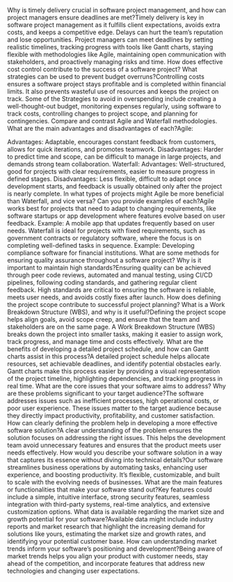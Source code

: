 Why is timely delivery crucial in software project management, and how can project managers ensure deadlines are met?Timely delivery is key in software project management as it fulfills client expectations, avoids extra costs, and keeps a competitive edge. Delays can hurt the team’s reputation and lose opportunities. Project managers can meet deadlines by setting realistic timelines, tracking progress with tools like Gantt charts, staying flexible with methodologies like Agile, maintaining open communication with stakeholders, and proactively managing risks and time.
How does effective cost control contribute to the success of a software project? What strategies can be used to prevent budget overruns?Controlling costs ensures a software project stays profitable and is completed within financial limits. It also prevents wasteful use of resources and keeps the project on track. Some of the Strategies to avoid in overspending include creating a well-thought-out budget, monitoring expenses regularly, using software to track costs, controlling changes to project scope, and planning for contingencies.
Compare and contrast Agile and Waterfall methodologies. What are the main advantages and disadvantages of each?Agile:

Advantages: Adaptable, encourages constant feedback from customers, allows for quick iterations, and promotes teamwork.
Disadvantages: Harder to predict time and scope, can be difficult to manage in large projects, and demands strong team collaboration.
Waterfall:
Advantages: Well-structured, good for projects with clear requirements, easier to measure progress in defined stages.
Disadvantages: Less flexible, difficult to adapt once development starts, and feedback is usually obtained only after the project is nearly complete.
In what types of projects might Agile be more beneficial than Waterfall, and vice versa? Can you provide examples of each?Agile works best for projects that need to adapt to changing requirements, like software startups or app development where features evolve based on user feedback. Example: A mobile app that updates frequently based on user needs.
Waterfall is ideal for projects with fixed requirements, such as government contracts or regulatory software, where the focus is on completing well-defined tasks in sequence. Example: Developing compliance software for financial institutions.
What are some methods for ensuring quality assurance throughout a software project? Why is it important to maintain high standards?Ensuring quality can be achieved through peer code reviews, automated and manual testing, using CI/CD pipelines, following coding standards, and gathering regular client feedback. High standards are critical to ensuring the software is reliable, meets user needs, and avoids costly fixes after launch.
How does defining the project scope contribute to successful project planning? What is a Work Breakdown Structure (WBS), and why is it useful?Defining the project scope helps align goals, avoid scope creep, and ensure that the team and stakeholders are on the same page. A Work Breakdown Structure (WBS) breaks down the project into smaller tasks, making it easier to assign work, track progress, and manage time and costs effectively.
What are the benefits of developing a detailed project schedule, and how can Gantt charts assist in this process?A detailed project schedule helps allocate resources, set achievable deadlines, and identify potential obstacles early. Gantt charts make this process easier by providing a visual representation of the project timeline, highlighting dependencies, and tracking progress in real time.
What are the core issues that your software aims to address? Why are these problems significant to your target audience?The software addresses issues such as inefficient processes, high operational costs, or poor user experience. These issues matter to the target audience because they directly impact productivity, profitability, and customer satisfaction.
How can clearly defining the problem help in developing a more effective software solution?A clear understanding of the problem ensures the solution focuses on addressing the right issues. This helps the development team avoid unnecessary features and ensures that the product meets user needs effectively.
How would you describe your software solution in a way that captures its essence without diving into technical details?Our software streamlines business operations by automating tasks, enhancing user experience, and boosting productivity. It’s flexible, customizable, and built to scale with the evolving needs of businesses.
What are the main features or functionalities that make your software stand out?Key features could include a simple, intuitive interface, strong security features, seamless integration with third-party systems, real-time analytics, and extensive customization options.
What data is available regarding the market size and growth potential for your software?Available data might include industry reports and market research that highlight the increasing demand for solutions like yours, estimating the market size and growth rates, and identifying your potential customer base.
How can understanding market trends inform your software’s positioning and development?Being aware of market trends helps you align your product with customer needs, stay ahead of the competition, and incorporate features that address new technologies and changing user expectations.
